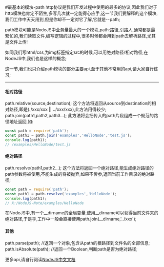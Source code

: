 #最基本的模块-path
http协议是我们开发过程中使用的最多的协议,因此我们对于http模块也肯定不陌生,多写几次就一定能得心应手,这一节我们要解释的这个模块,我们工作中天天用到,但是你却不一定对它了解,它就是--path;

path模块可能是NodeJS中业务量最大的一个模块,path:路径,引路人,通常都是最繁忙的,我们读取文件,编写逻辑的过程中,很多时候都会用到path去解析路径,尤其是文件上传!

如同我们写html/css,为img标签指定src的时候,可以用绝对路径/相对路径,在NodeJS中,我们也是这样的概念;

这一节,我们也只介绍path模块的部分主要api,至于其他不常用的api,请大家自行练习;

___

#### 相对路径
path.relative(source,destination);
这个方法将返回从source到destination的相对路径,即是(./xxx/xxx || ../xxx/xxx),此方法用得较少;
path.join(path1,path2,path3...);
此方法将会把传入的path片段组成一个规范的路径地址返回,如:
```javascript {.line-numbers}
const path = require('path');
const path1 = path.join('examples','HelloNode','test.js');
console.log(path1);
// /examples/HelloNode/test.js
```
#### 绝对路径
path.resolve(path1,path2...);
这个方法将返回一个绝对路径,能生成绝对路径的path参数将被使用,不能生成的将被抛弃,如果不传参,返回当前工作目录的绝对路径;
```javascript {.line-numbers}
const path = require('path');
const path1 = path.resolve('examples','HelloNode');
console.log(path1);
// X:/NodeJS-Note/examples/HelloNode
```
在NodeJS中,有一个__dirname的全局变量,使用__dirname可以获得当前文件夹的绝对路径,于是乎,工作中一般会直接使用path.join(__dirname,'../xxx');

#### 其他
path.parse(path);
//返回一个对象,包含从path的根路径到文件名的全部信息;
path.isAbsolute(path);
//返回一个Boolean,判断path是否为绝对路径;

更多api,请自行阅读[NodeJS中文文档](http://nodejs.cn/api/)